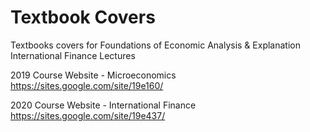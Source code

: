 # Textbook Covers

Textbooks covers for 
 Foundations of Economic Analysis & Explanation
 International Finance Lectures

2019 Course Website - Microeconomics
https://sites.google.com/site/19e160/

2020 Course Website - International Finance
https://sites.google.com/site/19e437/


